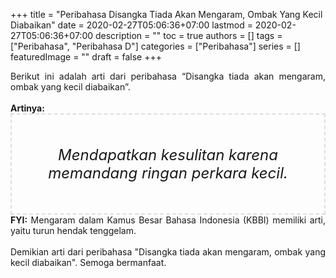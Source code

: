 +++
title = "Peribahasa Disangka Tiada Akan Mengaram, Ombak Yang Kecil Diabaikan"
date = 2020-02-27T05:06:36+07:00
lastmod = 2020-02-27T05:06:36+07:00
description = ""
toc = true
authors = []
tags = ["Peribahasa", "Peribahasa D"]
categories = ["Peribahasa"]
series = []
featuredImage = ""
draft = false
+++

<div dir="ltr" style="text-align: left;" trbidi="on"><div style="text-align: justify;">Berikut ini adalah arti dari peribahasa “Disangka tiada akan mengaram, ombak yang kecil diabaikan”.</div><br /><div style="text-align: justify;"><b>Artinya:</b></div><div style="border: 2px dashed #ddd; font-size: 24px; height: auto; margin: 0 auto; padding: 50px; text-align: center; width: auto;"><i>Mendapatkan kesulitan karena memandang ringan perkara kecil.</i></div><div style="text-align: justify;"><b>FYI:</b> Mengaram dalam Kamus Besar Bahasa Indonesia (KBBI) memiliki arti, yaitu turun hendak tenggelam.<br /><br /></div><div style="text-align: justify;">Demikian arti dari peribahasa "Disangka tiada akan mengaram, ombak yang kecil diabaikan". Semoga bermanfaat. </div></div>
